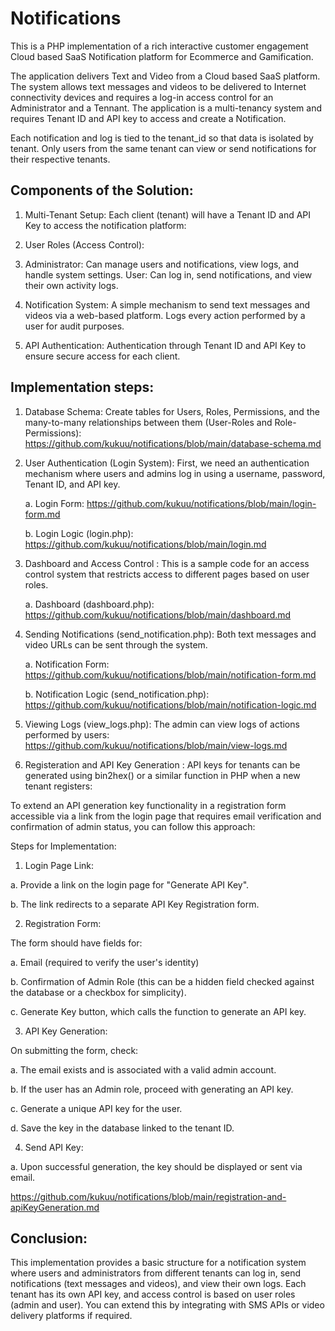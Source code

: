 # Notifications

This is a PHP implementation of a rich interactive customer engagement Cloud based  SaaS Notification  platform for Ecommerce and Gamification. 

The application delivers Text and Video from a Cloud based SaaS platform. The system allows text messages and videos to be delivered to Internet connectivity devices and requires a log-in access control for an Administrator and a Tennant. The application is  a multi-tenancy system and requires Tenant ID and API key to access and create a Notification.

Each notification and log is tied to the tenant_id so that data is isolated by tenant. Only users from the same tenant can view or send notifications for their respective tenants.

## Components of the Solution:

1. Multi-Tenant Setup: Each client (tenant) will have a Tenant ID and API Key to access the notification platform: 

2. User Roles (Access Control):

3. Administrator: Can manage users and notifications, view logs, and handle system settings.
User: Can log in, send notifications, and view their own activity logs.


4. Notification System: A simple mechanism to send text messages and videos via a web-based platform.
Logs every action performed by a user for audit purposes.

5. API Authentication: Authentication through Tenant ID and API Key to ensure secure access for each client.

## Implementation steps: 

1. Database Schema: Create tables for Users, Roles, Permissions, and the many-to-many relationships between them (User-Roles and Role-Permissions): https://github.com/kukuu/notifications/blob/main/database-schema.md
2. User Authentication (Login System): First, we need an authentication mechanism where users and admins log in using a username, password, Tenant ID, and API key.

   a. Login Form: https://github.com/kukuu/notifications/blob/main/login-form.md

   b. Login Logic (login.php): https://github.com/kukuu/notifications/blob/main/login.md
4. Dashboard and Access Control : This is a sample code for an access control system that restricts access to different pages based on user roles.

   a. Dashboard (dashboard.php): https://github.com/kukuu/notifications/blob/main/dashboard.md
   
6. Sending Notifications (send_notification.php): Both text messages and video URLs can be sent through the system.

   a. Notification Form: https://github.com/kukuu/notifications/blob/main/notification-form.md

   b. Notification Logic (send_notification.php): https://github.com/kukuu/notifications/blob/main/notification-logic.md
   
8. Viewing Logs (view_logs.php): The admin can view logs of actions performed by users: https://github.com/kukuu/notifications/blob/main/view-logs.md
9. Registeration and API Key Generation : API keys for tenants can be generated using bin2hex() or a similar function in PHP when a new tenant registers:

To extend an API generation key functionality in a registration form accessible via a link from the login page that requires email verification and confirmation of admin status, you can follow this approach:

Steps for Implementation:

1. Login Page Link:

a. Provide a link on the login page for "Generate API Key".

b. The link redirects to a separate API Key Registration form.


2. Registration Form:

The form should have fields for:

a. Email (required to verify the user's identity)

b. Confirmation of Admin Role (this can be a hidden field checked against the database or a checkbox for simplicity).

c. Generate Key button, which calls the function to generate an API key.


3. API Key Generation:

On submitting the form, check:

a. The email exists and is associated with a valid admin account.

b. If the user has an Admin role, proceed with generating an API key.

c. Generate a unique API key for the user.

d. Save the key in the database linked to the tenant ID.


4. Send API Key:

a. Upon successful generation, the key should be displayed or sent via email.


https://github.com/kukuu/notifications/blob/main/registration-and-apiKeyGeneration.md 


## Conclusion:

This implementation provides a basic structure for a notification system where users and administrators from different tenants can log in, send notifications (text messages and videos), and view their own logs. Each tenant has its own API key, and access control is based on user roles (admin and user). You can extend this by integrating with SMS APIs or video delivery platforms if required.
 
